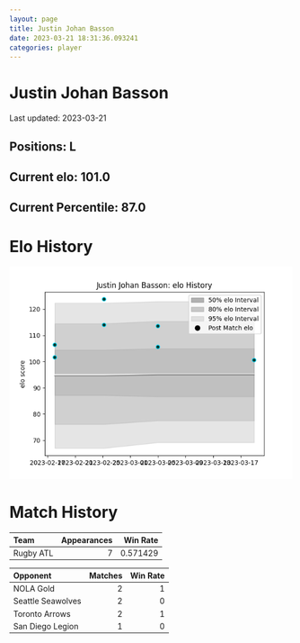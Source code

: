 ```yaml
---  
layout: page  
title: Justin Johan Basson  
date: 2023-03-21 18:31:36.093241  
categories: player  
---
```

# Justin Johan Basson


Last updated: 2023-03-21
## Positions: L

## Current elo: 101.0

## Current Percentile: 87.0

# Elo History


![elo history](history_JustinJohanBasson.png)
# Match History


| Team      |   Appearances |   Win Rate |
|:----------|--------------:|-----------:|
| Rugby ATL |             7 |   0.571429 |

| Opponent          |   Matches |   Win Rate |
|:------------------|----------:|-----------:|
| NOLA Gold         |         2 |          1 |
| Seattle Seawolves |         2 |          0 |
| Toronto Arrows    |         2 |          1 |
| San Diego Legion  |         1 |          0 |